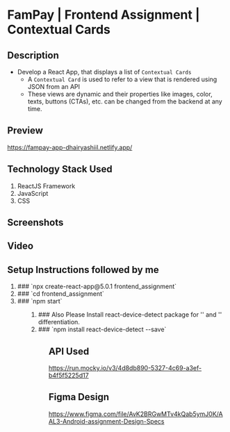 # FamPay | Frontend Assignment | Contextual Cards

## Description

- Develop a React App, that displays a list of `Contextual Cards`
    - A `Contextual Card` is used to refer to a view that is rendered using JSON from an API
    - These views are dynamic and their properties like images, color, texts, buttons (CTAs), etc. can be changed from the backend at any time.

## Preview
https://fampay-app-dhairyashiil.netlify.app/

## Technology Stack Used
<ol>
  <li>ReactJS Framework</li>
  <li>JavaScript</li>
  <li>CSS</li>
</ol>

## Screenshots

## Video

## Setup Instructions followed by me
<ol>
  <li>### `npx create-react-app@5.0.1 frontend_assignment`</li>
  <li>### `cd frontend_assignment`</li>
  <li>### `npm start`</li>
<ol>
<ol>
  <li>### Also Please Install react-device-detect package for '<BrowserView>' and '<MobileView>' differentiation.</li>
  <li>### `npm install react-device-detect --save`</li>
<ol>
    
## API Used
https://run.mocky.io/v3/4d8db890-5327-4c69-a3ef-b4f5f5225d17
    
## Figma Design
https://www.figma.com/file/AvK2BRGwMTv4kQab5ymJ0K/AAL3-Android-assignment-Design-Specs
    


